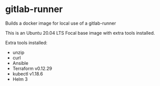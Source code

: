 # gitlab-runner
Builds a docker image for local use of a gitlab-runner

This is an Ubuntu 20.04 LTS Focal base image with extra tools installed.

Extra tools installed:

* unzip
* curl
* Ansible
* Terraform v0.12.29
* kubectl v1.18.6
* Helm 3